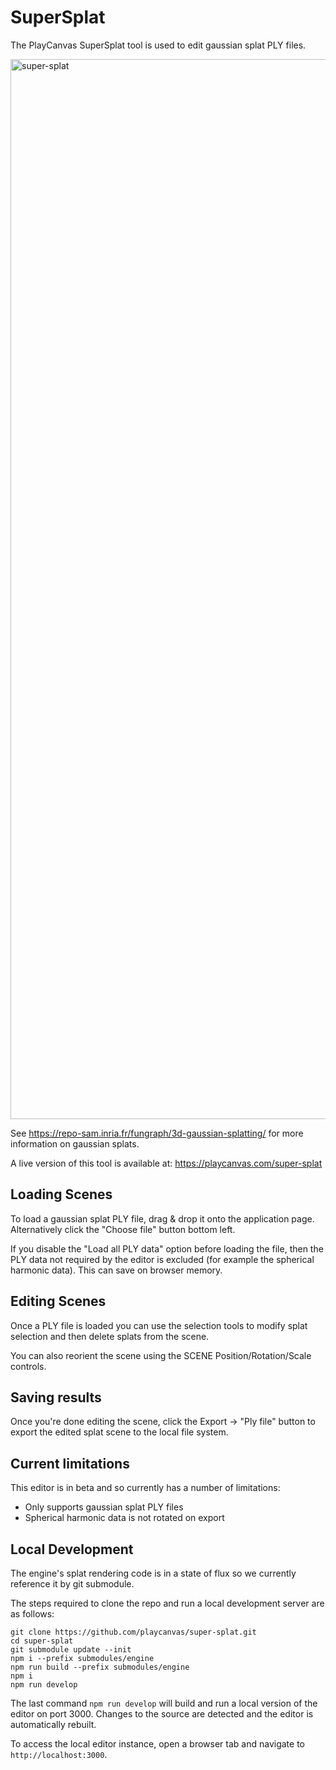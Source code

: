 # SuperSplat

The PlayCanvas SuperSplat tool is used to edit gaussian splat PLY files.

<img width="1696" alt="super-splat" src="https://github.com/playcanvas/super-splat/assets/11276292/f86cb5a2-649c-49db-9ea2-aa85b5b40b27">

See https://repo-sam.inria.fr/fungraph/3d-gaussian-splatting/ for more information on gaussian splats.

A live version of this tool is available at:
https://playcanvas.com/super-splat

## Loading Scenes

To load a gaussian splat PLY file, drag & drop it onto the application page. Alternatively click the "Choose file" button bottom left.

If you disable the "Load all PLY data" option before loading the file, then the PLY data not required by the editor is excluded (for example the spherical harmonic data). This can save on browser memory.

## Editing Scenes

Once a PLY file is loaded you can use the selection tools to modify splat selection and then delete splats from the scene.

You can also reorient the scene using the SCENE Position/Rotation/Scale controls.

## Saving results

Once you're done editing the scene, click the Export -> "Ply file" button to export the edited splat scene to the local file system.

## Current limitations

This editor is in beta and so currently has a number of limitations:
- Only supports gaussian splat PLY files
- Spherical harmonic data is not rotated on export

## Local Development

The engine's splat rendering code is in a state of flux so we currently reference it by git submodule.

The steps required to clone the repo and run a local development server are as follows:
```
git clone https://github.com/playcanvas/super-splat.git
cd super-splat
git submodule update --init
npm i --prefix submodules/engine
npm run build --prefix submodules/engine
npm i
npm run develop
```

The last command `npm run develop` will build and run a local version of the editor on port 3000. Changes to the source are detected and the editor is automatically rebuilt.

To access the local editor instance, open a browser tab and navigate to `http://localhost:3000`.
